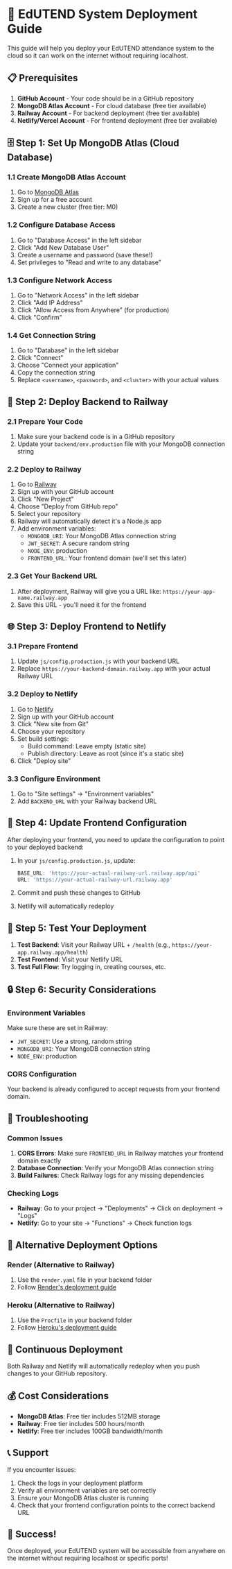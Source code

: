 # 🚀 EdUTEND System Deployment Guide

This guide will help you deploy your EdUTEND attendance system to the cloud so it can work on the internet without requiring localhost.

## 📋 Prerequisites

1. **GitHub Account** - Your code should be in a GitHub repository
2. **MongoDB Atlas Account** - For cloud database (free tier available)
3. **Railway Account** - For backend deployment (free tier available)
4. **Netlify/Vercel Account** - For frontend deployment (free tier available)

## 🗄️ Step 1: Set Up MongoDB Atlas (Cloud Database)

### 1.1 Create MongoDB Atlas Account
1. Go to [MongoDB Atlas](https://www.mongodb.com/atlas)
2. Sign up for a free account
3. Create a new cluster (free tier: M0)

### 1.2 Configure Database Access
1. Go to "Database Access" in the left sidebar
2. Click "Add New Database User"
3. Create a username and password (save these!)
4. Set privileges to "Read and write to any database"

### 1.3 Configure Network Access
1. Go to "Network Access" in the left sidebar
2. Click "Add IP Address"
3. Click "Allow Access from Anywhere" (for production)
4. Click "Confirm"

### 1.4 Get Connection String
1. Go to "Database" in the left sidebar
2. Click "Connect"
3. Choose "Connect your application"
4. Copy the connection string
5. Replace `<username>`, `<password>`, and `<cluster>` with your actual values

## 🔧 Step 2: Deploy Backend to Railway

### 2.1 Prepare Your Code
1. Make sure your backend code is in a GitHub repository
2. Update your `backend/env.production` file with your MongoDB connection string

### 2.2 Deploy to Railway
1. Go to [Railway](https://railway.app/)
2. Sign up with your GitHub account
3. Click "New Project"
4. Choose "Deploy from GitHub repo"
5. Select your repository
6. Railway will automatically detect it's a Node.js app
7. Add environment variables:
   - `MONGODB_URI`: Your MongoDB Atlas connection string
   - `JWT_SECRET`: A secure random string
   - `NODE_ENV`: production
   - `FRONTEND_URL`: Your frontend domain (we'll set this later)

### 2.3 Get Your Backend URL
1. After deployment, Railway will give you a URL like: `https://your-app-name.railway.app`
2. Save this URL - you'll need it for the frontend

## 🌐 Step 3: Deploy Frontend to Netlify

### 3.1 Prepare Frontend
1. Update `js/config.production.js` with your backend URL
2. Replace `https://your-backend-domain.railway.app` with your actual Railway URL

### 3.2 Deploy to Netlify
1. Go to [Netlify](https://netlify.com/)
2. Sign up with your GitHub account
3. Click "New site from Git"
4. Choose your repository
5. Set build settings:
   - Build command: Leave empty (static site)
   - Publish directory: Leave as root (since it's a static site)
6. Click "Deploy site"

### 3.3 Configure Environment
1. Go to "Site settings" → "Environment variables"
2. Add `BACKEND_URL` with your Railway backend URL

## 🔄 Step 4: Update Frontend Configuration

After deploying your frontend, you need to update the configuration to point to your deployed backend:

1. In your `js/config.production.js`, update:
   ```javascript
   BASE_URL: 'https://your-actual-railway-url.railway.app/api'
   URL: 'https://your-actual-railway-url.railway.app'
   ```

2. Commit and push these changes to GitHub
3. Netlify will automatically redeploy

## 🧪 Step 5: Test Your Deployment

1. **Test Backend**: Visit your Railway URL + `/health` (e.g., `https://your-app.railway.app/health`)
2. **Test Frontend**: Visit your Netlify URL
3. **Test Full Flow**: Try logging in, creating courses, etc.

## 🔒 Step 6: Security Considerations

### Environment Variables
Make sure these are set in Railway:
- `JWT_SECRET`: Use a strong, random string
- `MONGODB_URI`: Your MongoDB connection string
- `NODE_ENV`: production

### CORS Configuration
Your backend is already configured to accept requests from your frontend domain.

## 🚨 Troubleshooting

### Common Issues

1. **CORS Errors**: Make sure `FRONTEND_URL` in Railway matches your frontend domain exactly
2. **Database Connection**: Verify your MongoDB Atlas connection string
3. **Build Failures**: Check Railway logs for any missing dependencies

### Checking Logs
- **Railway**: Go to your project → "Deployments" → Click on deployment → "Logs"
- **Netlify**: Go to your site → "Functions" → Check function logs

## 📱 Alternative Deployment Options

### Render (Alternative to Railway)
1. Use the `render.yaml` file in your backend folder
2. Follow [Render's deployment guide](https://render.com/docs/deploy-node)

### Heroku (Alternative to Railway)
1. Use the `Procfile` in your backend folder
2. Follow [Heroku's deployment guide](https://devcenter.heroku.com/articles/getting-started-with-nodejs)

## 🔄 Continuous Deployment

Both Railway and Netlify will automatically redeploy when you push changes to your GitHub repository.

## 💰 Cost Considerations

- **MongoDB Atlas**: Free tier includes 512MB storage
- **Railway**: Free tier includes 500 hours/month
- **Netlify**: Free tier includes 100GB bandwidth/month

## 📞 Support

If you encounter issues:
1. Check the logs in your deployment platform
2. Verify all environment variables are set correctly
3. Ensure your MongoDB Atlas cluster is running
4. Check that your frontend configuration points to the correct backend URL

## 🎉 Success!

Once deployed, your EdUTEND system will be accessible from anywhere on the internet without requiring localhost or specific ports!
